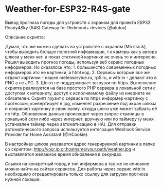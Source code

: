 # Weather-for-ESP32-R4S-gate

Вывод прогноза погоды для устройств с экраном для проекта ESP32 Ready4Sky (R4S) Gateway for Redmond+ devices (@alutov)

  Описание скрипта: 

Думал, что же можно сделать на устройстве с экраном (М5 stack), чтобы выводить больше полезной информации, т.к камеры как у автора шлюза у меня нет, а показ статичной картинки не очень то и интересно.
Решил выводить прогноз погоды, используя веб сервис погодных информеров. Но оказалось что: 
    1. большинство современных погодных информеров это не картинки, а html код.
    2. Сервисы которые все же отдают картинки - нашел meteoservice.ru, rp5.ru, и wttr.in - делают это в PNG а не JPG.
    3. Шлюз не поддерживает загрузки по https.
Выполнение скрипта реализуется на базе простого PHP сервера в локальной сети с доступом к интернету, доступ к исполняемому файлу из инернета не обязателен.
Скрипт грузит с сервиса по https информер-картинку с прогнозом, конвертирует в jpg, изменяет разрешение под экран шлюза и сохраняет картинку в свою папку, откуда шлюз уже может забрать её по http.
Обновление данных происходит через запрос страницы в локальной сети либо через интернет, вручную или по таймеру (у меня установлен таймер через автоматизацию в HA). Для отправки автоматического запроса используется интеграция Webhook Service Provider for Home Assistant (@HCookie).

В настройках шлюза указвается адрес генерируемой картинки в папке со скриптом: http://your.ip.or.hostname/your.path/weather.jpg и выставляется желаемое время обновления в секундах. 

Ссылки на конкретный город и тип информера а так же их описание можно найти на сайтах сервисов. Для работы через сервис wttr.in необходимо отредактировать только ссылку для загрузки прогноза нужной локации.

